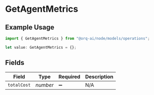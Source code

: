 # GetAgentMetrics

## Example Usage

```typescript
import { GetAgentMetrics } from "@orq-ai/node/models/operations";

let value: GetAgentMetrics = {};
```

## Fields

| Field              | Type               | Required           | Description        |
| ------------------ | ------------------ | ------------------ | ------------------ |
| `totalCost`        | *number*           | :heavy_minus_sign: | N/A                |